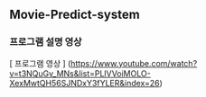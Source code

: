 ## Movie-Predict-system

### 프로그램 설명 영상

[ 프로그램 영상 ] (https://www.youtube.com/watch?v=t3NQuGv_MNs&list=PLlVVoiMOLO-XexMwtQH56SJNDxY3fYLER&index=26)
